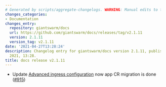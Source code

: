 ```yaml
---
# Generated by scripts/aggregate-changelogs. WARNING: Manual edits to this files will be overwritten.
changes_categories:
- Documentation
changes_entry:
  repository: giantswarm/docs
  url: https://github.com/giantswarm/docs/releases/tag/v2.1.11
  version: 2.1.11
  version_tag: v2.1.11
date: '2021-04-27T13:28:24'
description: Changelog entry for giantswarm/docs version 2.1.11, published on 27 April
  2021, 13:28.
title: docs release v2.1.11
---
```


- Update [Advanced ingress configuration](https://docs.giantswarm.io/advanced/connectivity/ingress/configuration/) now app CR migration is done ([#915](https://github.com/giantswarm/docs/pull/915))
